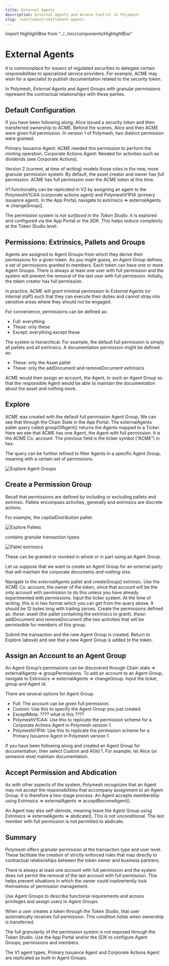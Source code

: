 ```yaml
---
title: External Agents
description: External Agents and Access Control in Polymesh
slug: /settlement/settlement-agents
---
```


import HighlightBox from "../../src/components/HighlightBox"

# External Agents

It is commonplace for issuers of regulated securities to delegate certain responsibilities to specialized service providers. For example, ACME may wish for a specialist to publish documentation related to the security token. 

In Polymesh, _External Agents_ and Agent Groups with granular permissions represent the contractual relationships with these parties. 

## Default Configuration

If you have been following along, Alice issued a security token and then transferred ownership to ACME. Behind the scenes, Alice and then ACME were given full permission. In version 1 of Polymesh, two distinct permission were granted:

Primary Issuance Agent: ACME needed this permission to perform the minting operation. 
Corporate Actions Agent: Needed for activities such as dividends (see Corporate Actions). 

Version 2 (current, at time of writing) models those roles in the new, more granular permission system. By default, the asset creator and owner has _full_ permission. ACME has full permission over the ACME token at this time. 

<highlightBox type=”info”>
V1 functionality can be replicated in V2 by assigning an agent to the PolymeshV1CAA (corporate actions agent) and PolymeshV1PIA (primary issuance agent). In the App Portal, navigate to extrinsics => externalAgents => changeGroup().
</highlightBox>

The permission system is _not surfaced in the Token Studio_. It is explored and configured via the App Portal or the SDK. This helps reduce complexity at the Token Studio level. 

## Permissions: Extrinsics, Pallets and Groups

Agents are assigned to Agent Groups from which they derive their permissions for a given token. As you might guess, an Agent Group defines a set of permissions granted to members. Each token can have one or more Agent Groups. There is always at least one user with full permission and the system will prevent the removal of the last user with full permission. Initially, the token creator has full permission. 

In practice, ACME will grant minimal permission to External Agents (or internal staff) such that they can execute their duties and cannot stray into sensitive areas where they should not be engaged. 

For convenience, permissions can be defined as:

* Full: everything
* These: only these
* Except: everything except these

The system is hierarchical. For example, the default full permission is simply all pallets and all extrinsics. A documentation permission might be defined as:

* These: only the Asset pallet
* These: only the addDocument and removeDocument extrinsics

ACME would then assign an account, the Agent, to such an Agent Group so that the responsible Agent would be able to maintain the documentation about the asset and nothing more. 

## Explore

ACME was created with the default full permission Agent Group. We can see that through the Chain State in the App Portal. The externalAgents pallet query called groupOfAgent() returns the Agents mapped to a Ticker. Here we see that ACME has one Agent, the Agent with full permission. It is the ACME Co. account. The previous field is the ticker symbol (“ACME”) in hex. 

The query can be further refined to filter Agents in a specific Agent Group, meaning with a certain set of permissions. 

![Explore Agent Groups](./images/exploreTokenAgentGroups.PNG)

## Create a Permission Group

Recall that permissions are defined by including or excluding pallets and extrinsic. Pallets encompass activities, generally and extrinsics are discrete actions. 

For example, the capitalDistribution pallet:

![Explore Pallets](./images/explorePallets.PNG)

contains granular transaction types:

![Pallet extrinsics](./images/palletExtrinsics.PNG)

These can be granted or revoked in whole or in part using an Agent Group. 

Let us suppose that we want to create an Agent Group for an external party that will maintain the corporate documents _and nothing else_. 

Navigate to the _externalAgents_ pallet and _createGroup()_ extrinsic. 
Use the ACME Co. account, the owner of the token, since that account will be the only account with permission to do this unless you have already experimented with permissions. 
Input the ticker system. At the time of writing, this is in hex format which you can get from the query above. It should be 12 bytes long with trailing zeroes. 
Create the permissions defined as:
 _these_: asset (the pallet containing the extrinsics to grant). 
_these_: addDocument and removeDocument (the two activities that will be permissible for members of this group. 

Submit the transaction and the new Agent Group is created. Return to Explore (above) and see that a new Agent Group is added to the token. 

## Assign an Account to an Agent Group

An Agent Group’s permissions can be discovered through Chain state => externalAgents => groupPermissions. To add an account to an Agent Group, navigate to Extrinsics => externalAgents => changeGroup. Input the ticker, group and Agent id. 



There are several options for Agent Group. 

* Full: The account can be given full permission. 
* Custom: Use this to specify the Agent Group you just created. 
* ExceptMeta: ???? what is this ????
* PolymeshV1CAA: Use this to replicate the permission scheme for a Corporate Actions Agent in Polymesh version 1. 
* PolymeshV1PIA: Use this to replicate the permission scheme for a Primary Issuance Agent in Polymesh version 1. 

If you have been following along and created an Agent Group for documentation, then select Custom and AGId 1. For example, let Alice (or someone else) maintain documentation. 

## Accept Permission and Abdication

As with other aspects of the system, Polymesh recognizes that an Agent may not accept the responsibilities that accompany assignment to an Agent Group. It is therefore a two-stage process. An Agent accepts membership using Extrinsics => externalAgents => acceptBecomeAgent(). 

An Agent may also self-demote, meaning leave the Agent Group using Extrinsics => externalAgents => abdicate(). This is not unconditional. The last member with full permission is not permitted to abdicate. 

## Summary

Polymesh offers granular permission at the transaction type and user level. These facilitate the creation of strictly enforced rules that map directly to contractual relationships between the token owner and business partners. 

There is always at least one account with full permission and the system does not permit the removal of the last account with full permission. This helps prevent situations in which the owner could inadvertently lock themselves of permission management. 

Use Agent Groups to describe functional requirements and access privileges and assign users to Agent Groups. 

When a user creates a token through the Token Studio, that user automatically receives full permission. This condition holds when ownership is transferred. 

The full granularity of the permission system is not exposed through the Token Studio. Use the App Portal and/or the SDK to configure Agent Groups, permissions and members. 

The V1 agent types, Primary Issuance Agent and Corporate Actions Agent are replicated as built-in Agent Groups.
